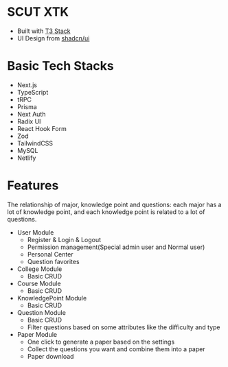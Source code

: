 # SCUT XTK

- Built with [T3 Stack](https://create.t3.gg/)
- UI Design from [shadcn/ui](https://ui.shadcn.com/)

# Basic Tech Stacks

- Next.js
- TypeScript
- tRPC
- Prisma
- Next Auth
- Radix UI
- React Hook Form
- Zod
- TailwindCSS
- MySQL
- Netlify

# Features

The relationship of major, knowledge point and questions: each major has a lot of knowledge point, and each knowledge point is related to a lot of questions.

- User Module
  - Register & Login & Logout
  - Permission management(Special admin user and Normal user)
  - Personal Center
  - Question favorites
- College Module
  - Basic CRUD
- Course Module
  - Basic CRUD
- KnowledgePoint Module
  - Basic CRUD
- Question Module
  - Basic CRUD
  - Filter questions based on some attributes like the difficulty and type
- Paper Module
  - One click to generate a paper based on the settings
  - Collect the questions you want and combine them into a paper
  - Paper download
